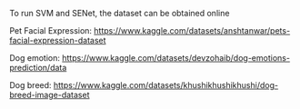 To run SVM and SENet, the dataset can be obtained online 

Pet Facial Expression: https://www.kaggle.com/datasets/anshtanwar/pets-facial-expression-dataset

Dog emotion: https://www.kaggle.com/datasets/devzohaib/dog-emotions-prediction/data

Dog breed: https://www.kaggle.com/datasets/khushikhushikhushi/dog-breed-image-dataset
